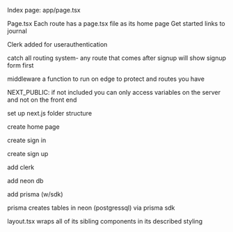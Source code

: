 Index page: app/page.tsx

Page.tsx
Each route has a page.tsx file as its home page
Get started links to journal

Clerk added for userauthentication

catch all routing system- any route that comes after signup will show signup form first

middleware a function to run on edge to protect and routes you have

NEXT_PUBLIC: if not included you can only access variables on the server and not on the front end

set up next.js folder structure

create home page

create sign in

create sign up

add clerk

add neon db

add prisma (w/sdk)

prisma creates tables in neon (postgressql) via prisma sdk

layout.tsx wraps all of its sibling components in its described styling
